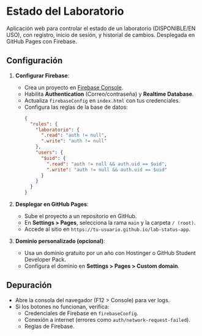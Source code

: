 # Estado del Laboratorio

Aplicación web para controlar el estado de un laboratorio (DISPONIBLE/EN USO), con registro, inicio de sesión, y historial de cambios. Desplegada en GitHub Pages con Firebase.

## Configuración

1. **Configurar Firebase**:
   - Crea un proyecto en [Firebase Console](https://console.firebase.google.com).
   - Habilita **Authentication** (Correo/contraseña) y **Realtime Database**.
   - Actualiza `firebaseConfig` en `index.html` con tus credenciales.
   - Configura las reglas de la base de datos:
     ```json
     {
       "rules": {
         "laboratorio": {
           ".read": "auth != null",
           ".write": "auth != null"
         },
         "users": {
           "$uid": {
             ".read": "auth != null && auth.uid == $uid",
             ".write": "auth != null && auth.uid == $uid"
           }
         }
       }
     }
     ```

2. **Desplegar en GitHub Pages**:
   - Sube el proyecto a un repositorio en GitHub.
   - En **Settings > Pages**, selecciona la rama `main` y la carpeta `/ (root)`.
   - Accede al sitio en `https://tu-usuario.github.io/lab-status-app`.

3. **Dominio personalizado (opcional)**:
   - Usa un dominio gratuito por un año con Hostinger o GitHub Student Developer Pack.
   - Configura el dominio en **Settings > Pages > Custom domain**.

## Depuración
- Abre la consola del navegador (F12 > Console) para ver logs.
- Si los botones no funcionan, verifica:
  - Credenciales de Firebase en `firebaseConfig`.
  - Conexión a internet (errores como `auth/network-request-failed`).
  - Reglas de Firebase.
